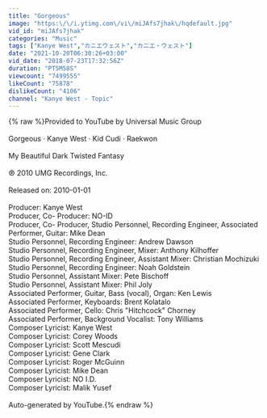 ```yaml
---
title: "Gorgeous"
image: "https:\/\/i.ytimg.com\/vi\/miJAfs7jhak\/hqdefault.jpg"
vid_id: "miJAfs7jhak"
categories: "Music"
tags: ["Kanye West","カニエウェスト","カニエ・ウェスト"]
date: "2021-10-20T06:30:26+03:00"
vid_date: "2018-07-23T17:32:56Z"
duration: "PT5M58S"
viewcount: "7499555"
likeCount: "75878"
dislikeCount: "4106"
channel: "Kanye West - Topic"
---
```

{% raw %}Provided to YouTube by Universal Music Group<br /><br />Gorgeous · Kanye West · Kid Cudi · Raekwon<br /><br />My Beautiful Dark Twisted Fantasy<br /><br />℗ 2010 UMG Recordings, Inc.<br /><br />Released on: 2010-01-01<br /><br />Producer: Kanye West<br />Producer, Co- Producer: NO-ID<br />Producer, Co- Producer, Studio  Personnel, Recording  Engineer, Associated  Performer, Guitar: Mike Dean<br />Studio  Personnel, Recording  Engineer: Andrew Dawson<br />Studio  Personnel, Recording  Engineer, Mixer: Anthony Kilhoffer<br />Studio  Personnel, Recording  Engineer, Assistant  Mixer: Christian Mochizuki<br />Studio  Personnel, Recording  Engineer: Noah Goldstein<br />Studio  Personnel, Assistant  Mixer: Pete Bischoff<br />Studio  Personnel, Assistant  Mixer: Phil Joly<br />Associated  Performer, Guitar, Bass (vocal), Organ: Ken Lewis<br />Associated  Performer, Keyboards: Brent Kolatalo<br />Associated  Performer, Cello: Chris &quot;Hitchcock&quot; Chorney<br />Associated  Performer, Background  Vocalist: Tony Williams<br />Composer  Lyricist: Kanye West<br />Composer  Lyricist: Corey Woods<br />Composer  Lyricist: Scott Mescudi<br />Composer  Lyricist: Gene Clark<br />Composer  Lyricist: Roger McGuinn<br />Composer  Lyricist: Mike Dean<br />Composer  Lyricist: NO I.D.<br />Composer  Lyricist: Malik Yusef<br /><br />Auto-generated by YouTube.{% endraw %}
